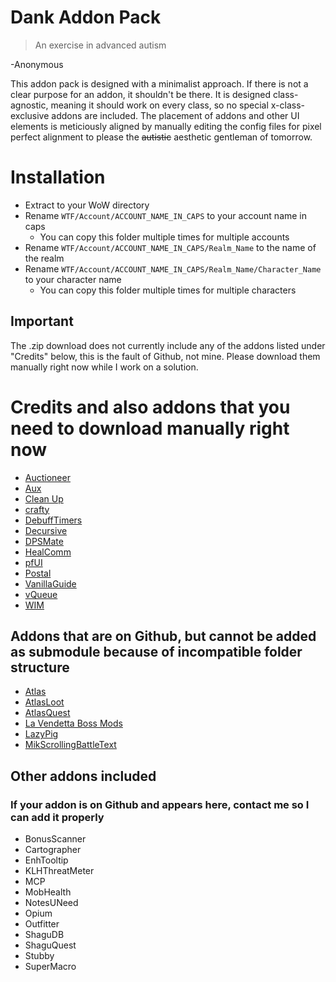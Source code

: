 # Dank Addon Pack
> An exercise in advanced autism

-Anonymous

This addon pack is designed with a minimalist approach. If there is not a clear purpose for an addon, it shouldn't be there. It is designed class-agnostic, meaning it should work on every class, so no special x-class-exclusive addons are included. The placement of addons and other UI elements is meticiously aligned by manually editing the config files for pixel perfect alignment to please the ~~autistic~~ aesthetic gentleman of tomorrow.

# Installation
- Extract to your WoW directory
- Rename `WTF/Account/ACCOUNT_NAME_IN_CAPS` to your account name in caps
  - You can copy this folder multiple times for multiple accounts
- Rename `WTF/Account/ACCOUNT_NAME_IN_CAPS/Realm_Name` to the name of the realm
- Rename `WTF/Account/ACCOUNT_NAME_IN_CAPS/Realm_Name/Character_Name` to your character name
  - You can copy this folder multiple times for multiple characters

## Important
The .zip download does not currently include any of the addons listed under "Credits" below, this is the fault of Github, not mine. Please download them manually right now while I work on a solution.

  
# Credits and also addons that you need to download manually right now
- [Auctioneer](https://github.com/Zerf/Auctioneer-Vanilla)
- [Aux](https://github.com/shirsig/aux-addon)
- [Clean Up](https://github.com/shirsig/Clean_Up)
- [crafty](https://github.com/shirsig/crafty)
- [DebuffTimers](https://github.com/Voidmenull/DebuffTimers)
- [Decursive](https://github.com/Zerf/Decursive)
- [DPSMate](https://github.com/Geigerkind/DPSMate)
- [HealComm](https://github.com/Aviana/HealComm)
- [pfUI](https://github.com/shagu/pfUI)
- [Postal](https://github.com/shirsig/Postal)
- [VanillaGuide](https://github.com/rsheep/VanillaGuide)
- [vQueue](https://github.com/Devlix/vQueue)
- [WIM](https://github.com/shirsig/WIM)

## Addons that are on Github, but cannot be added as submodule because of incompatible folder structure
- [Atlas](https://github.com/Cabro/Atlas)
- [AtlasLoot](https://github.com/Cabro/Atlas)
- [AtlasQuest](https://github.com/Cabro/Atlas)
- [La Vendetta Boss Mods](https://github.com/Zerf/LVBM)
- [LazyPig](https://github.com/satan666/_LP)
- [MikScrollingBattleText](https://github.com/AtheneGenesis/Vanilla_MikScrollingBattleText)

## Other addons included
### If your addon is on Github and appears here, contact me so I can add it properly
- BonusScanner
- Cartographer
- EnhTooltip
- KLHThreatMeter
- MCP
- MobHealth
- NotesUNeed
- Opium
- Outfitter
- ShaguDB
- ShaguQuest
- Stubby
- SuperMacro
